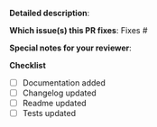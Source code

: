 <!--  Thanks for sending a pull request!  Before submitting:

1. Read our CONTRIBUTING.md guide
2. Name your PR as `<Feature Area>: Describe your change`
3. Rebase your PR if it gets out of sync with master
-->

**Detailed description**:

**Which issue(s) this PR fixes**:
Fixes #<issue number>

**Special notes for your reviewer**:

**Checklist**
- [ ] Documentation added
- [ ] Changelog updated
- [ ] Readme updated
- [ ] Tests updated
